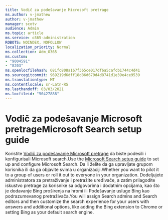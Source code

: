 ```yaml
---
title: Vodič za podešavanje Microsoft pretrage
ms.author: v-jmathew
author: v-jmathew
manager: scotv
audience: Admin
ms.topic: article
ms.service: o365-administration
ROBOTS: NOINDEX, NOFOLLOW
localization_priority: Normal
ms.collection: Adm_O365
ms.custom:
- "9004591"
- "8203"
ms.openlocfilehash: 681fc808a167f365ce017df6a5cafcb1744c4d41
ms.sourcegitcommit: 969219d6dff18d86d679d4d8741d1e39e4ce9539
ms.translationtype: MT
ms.contentlocale: sr-Latn-RS
ms.lasthandoff: 03/03/2021
ms.locfileid: "50427888"
---
```

# <a name="microsoft-search-setup-guide"></a><span data-ttu-id="77d28-102">Vodič za podešavanje Microsoft pretrage</span><span class="sxs-lookup"><span data-stu-id="77d28-102">Microsoft Search setup guide</span></span>

<span data-ttu-id="77d28-103">Koristite [Vodič za podešavanje Microsoft pretrage](https://go.microsoft.com/fwlink/?linkid=2153798) da biste podesili i konfigurisali Microsoft search.</span><span class="sxs-lookup"><span data-stu-id="77d28-103">Use the [Microsoft Search setup guide](https://go.microsoft.com/fwlink/?linkid=2153798) to set up and configure Microsoft Search.</span></span> <span data-ttu-id="77d28-104">Da li želite da ga upravljate grupom korisnika ili da ga objavite svima u organizaciji.</span><span class="sxs-lookup"><span data-stu-id="77d28-104">Whether you want to pilot it to a group of users or roll it out to everyone in your organization.</span></span> <span data-ttu-id="77d28-105">Dodeljujete administratora za pretraživanje i pretražite uređivače, a zatim prilagodite iskustvo pretrage za korisnike sa odgovorima i dodatnim opcijama, kao što je dodavanje Bing proširenja na hromi ili Podešavanje usluge Bing kao podrazumevanog pretraživača.</span><span class="sxs-lookup"><span data-stu-id="77d28-105">You will assign Search admins and Search editors and then customize the search experience for your users with answers and additional options, like adding the Bing extension to Chrome or setting Bing as your default search engine.</span></span>
